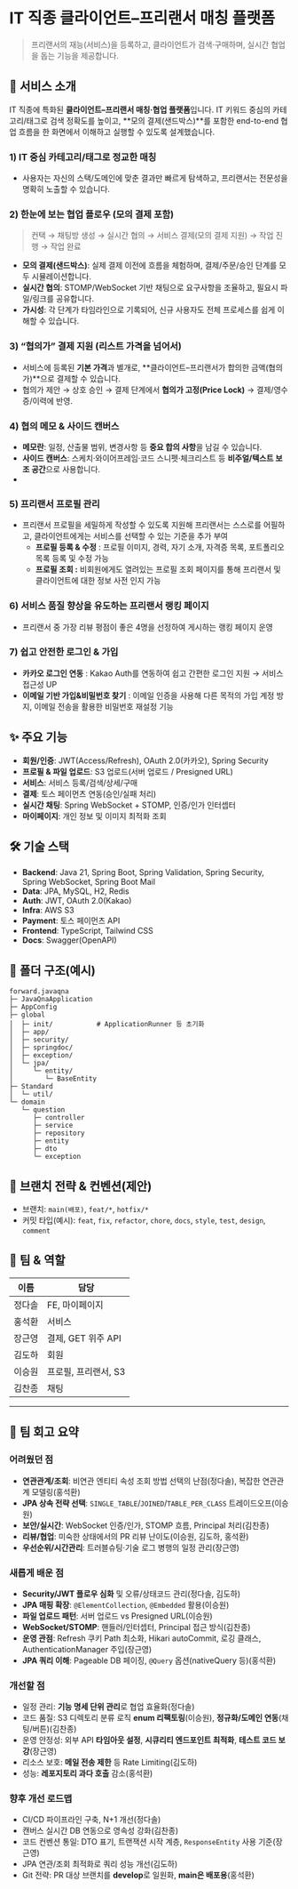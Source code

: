 # IT 직종 클라이언트–프리랜서 매칭 플랫폼

> 프리랜서의 재능(서비스)을 등록하고, 클라이언트가 검색·구매하며, 실시간 협업을 돕는 기능을 제공합니다.

## 🧩 서비스 소개

IT 직종에 특화된 **클라이언트–프리랜서 매칭·협업 플랫폼**입니다. IT 키워드 중심의 카테고리/태그로 검색 정확도를 높이고, **모의 결제(샌드박스)**를 포함한 end-to-end 협업 흐름을 한 화면에서 이해하고 실행할 수 있도록 설계했습니다.

### 1) IT 중심 카테고리/태그로 정교한 매칭

- 사용자는 자신의 스택/도메인에 맞춘 결과만 빠르게 탐색하고, 프리랜서는 전문성을 명확히 노출할 수 있습니다.

### 2) 한눈에 보는 협업 플로우 (모의 결제 포함)

> 컨택 → 채팅방 생성 → 실시간 협의 → 서비스 결제(모의 결제 지원) → 작업 진행 → 작업 완료
>
- **모의 결제(샌드박스)**: 실제 결제 이전에 흐름을 체험하며, 결제/주문/승인 단계를 모두 시뮬레이션합니다.
- **실시간 협의**: STOMP/WebSocket 기반 채팅으로 요구사항을 조율하고, 필요시 파일/링크를 공유합니다.
- **가시성**: 각 단계가 타임라인으로 기록되어, 신규 사용자도 전체 프로세스를 쉽게 이해할 수 있습니다.

### 3) “협의가” 결제 지원 (리스트 가격을 넘어서)

- 서비스에 등록된 **기본 가격**과 별개로, **클라이언트–프리랜서가 합의한 금액(협의가)**으로 결제할 수 있습니다.
- 협의가 제안 → 상호 승인 → 결제 단계에서 **협의가 고정(Price Lock)** → 결제/영수증/이력에 반영.

### 4) 협의 메모 & 사이드 캔버스

- **메모란**: 일정, 산출물 범위, 변경사항 등 **중요 합의 사항**을 남길 수 있습니다.
- **사이드 캔버스**: 스케치·와이어프레임·코드 스니펫·체크리스트 등 **비주얼/텍스트 보조 공간**으로 사용합니다.
- 
### 5) 프리랜서 프로필 관리

- 프리랜서 프로필을 세밀하게 작성할 수 있도록 지원해 프리랜서는 스스로를 어필하고, 클라이언트에게는 서비스를 선택할 수 있는 기준을 추가 부여
   - **프로필 등록 & 수정** : 프로필 이미지, 경력, 자기 소개, 자격증 목록, 포트폴리오 목록 등록 및 수정 가능
   - **프로필 조회 :** 비회원에게도 열려있는 프로필 조회 페이지를 통해 프리랜서 및 클라이언트에 대한 정보 사전 인지 가능

### 6) 서비스 품질 향상을 유도하는 프리랜서 랭킹 페이지

- 프리랜서 중 가장 리뷰 평점이 좋은 4명을 선정하여 게시하는 랭킹 페이지 운영

### 7) 쉽고 안전한 로그인 & 가입

- **카카오 로그인 연동** : Kakao Auth를 연동하여 쉽고 간편한 로그인 지원 → 서비스 접근성 UP
- **이메일 기반 가입&비밀번호 찾기** : 이메일 인증을 사용해 다른 목적의 가입 계정 방지, 이메일 전송을 활용한 비밀번호 재설정 기능

## ✨ 주요 기능

- **회원/인증**: JWT(Access/Refresh), OAuth 2.0(카카오), Spring Security
- **프로필 & 파일 업로드**: S3 업로드(서버 업로드 / Presigned URL)
- **서비스**: 서비스 등록/검색/상세/구매
- **결제**: 토스 페이먼츠 연동(승인/실패 처리)
- **실시간 채팅**: Spring WebSocket + STOMP, 인증/인가 인터셉터
- **마이페이지**: 개인 정보 및 이미지 최적화 조회


## 🛠 기술 스택

- **Backend**: Java 21, Spring Boot, Spring Validation, Spring Security, Spring WebSocket, Spring Boot Mail
- **Data**: JPA, MySQL, H2, Redis
- **Auth**: JWT, OAuth 2.0(Kakao)
- **Infra**: AWS S3
- **Payment**: 토스 페이먼츠 API
- **Frontend**: TypeScript, Tailwind CSS
- **Docs**: Swagger(OpenAPI)

## 🧱 폴더 구조(예시)

```
forward.javaqna
├─ JavaQnaApplication
├─ AppConfig
├─ global
│  ├─ init/           # ApplicationRunner 등 초기화
│  ├─ app/
│  ├─ security/
│  ├─ springdoc/
│  ├─ exception/
│  └─ jpa/
│     └─ entity/
│        └─ BaseEntity
├─ Standard
│  └─ util/
└─ domain
   └─ question
      ├─ controller
      ├─ service
      ├─ repository
      ├─ entity
      ├─ dto
      └─ exception

```

## 🧭 브랜치 전략 & 컨벤션(제안)

- 브랜치: `main(배포)`, `feat/*`, `hotfix/*`
- 커밋 타입(예시): `feat`, `fix`, `refactor`, `chore`, `docs`, `style`, `test`, `design`, `comment`


## 👥 팀 & 역할

| 이름 | 담당 |
| --- | --- |
| 정다솔 | FE, 마이페이지 |
| 홍석환 | 서비스 |
| 장근영 | 결제, GET 위주 API |
| 김도하 | 회원 |
| 이승원 | 프로필, 프리랜서, S3 |
| 김찬종 | 채팅 |

---

## 🧩 팀 회고 요약

### 어려웠던 점

- **연관관계/조회**: 비연관 엔티티 속성 조회 방법 선택의 난점(정다솔), 복잡한 연관관계 모델링(홍석환)
- **JPA 상속 전략 선택**: `SINGLE_TABLE`/`JOINED`/`TABLE_PER_CLASS` 트레이드오프(이승원)
- **보안/실시간**: WebSocket 인증/인가, STOMP 흐름, Principal 처리(김찬종)
- **리뷰/협업**: 미숙한 상태에서의 PR 리뷰 난이도(이승원, 김도하, 홍석환)
- **우선순위/시간관리**: 트러블슈팅·기술 로그 병행의 일정 관리(장근영)

### 새롭게 배운 점

- **Security/JWT 플로우 심화** 및 오류/상태코드 관리(정다솔, 김도하)
- **JPA 매핑 확장**: `@ElementCollection`, `@Embedded` 활용(이승원)
- **파일 업로드 패턴**: 서버 업로드 vs Presigned URL(이승원)
- **WebSocket/STOMP**: 핸들러/인터셉터, Principal 접근 방식(김찬종)
- **운영 관점**: Refresh 쿠키 Path 최소화, Hikari autoCommit, 로깅 클래스, AuthenticationManager 주입(장근영)
- **JPA 쿼리 이해**: Pageable DB 페이징, `@Query` 옵션(nativeQuery 등)(홍석환)

### 개선할 점

- 일정 관리: **기능 명세 단위 관리**로 협업 효율화(정다솔)
- 코드 품질: S3 디렉토리 분류 로직 **enum 리팩토링**(이승원), **정규화/도메인 연동**(채팅/버튼)(김찬종)
- 운영 안정성: 외부 API **타임아웃 설정**, **시큐리티 엔드포인트 최적화**, **테스트 코드 보강**(장근영)
- 리소스 보호: **메일 전송 제한** 등 Rate Limiting(김도하)
- 성능: **레포지토리 과다 호출** 감소(홍석환)

### 향후 개선 로드맵

- CI/CD 파이프라인 구축, N+1 개선(정다솔)
- 캔버스 실시간 DB 연동으로 영속성 강화(김찬종)
- 코드 컨벤션 통일: DTO 표기, 트랜잭션 시작 계층, `ResponseEntity` 사용 기준(장근영)
- JPA 연관/조회 최적화로 쿼리 성능 개선(김도하)
- Git 전략: PR 대상 브랜치를 **develop**로 일원화, **main은 배포용**(홍석환)
